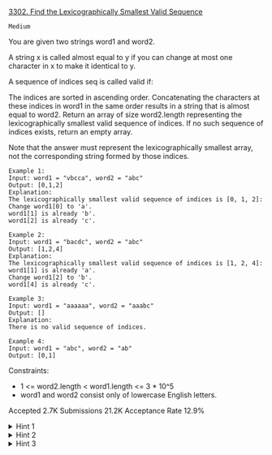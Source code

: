 [3302. Find the Lexicographically Smallest Valid Sequence](https://leetcode.com/problems/find-the-lexicographically-smallest-valid-sequence/)

`Medium`

You are given two strings word1 and word2.

A string x is called almost equal to y if you can change at most one character in x to make it identical to y.

A sequence of indices seq is called valid if:

The indices are sorted in ascending order.
Concatenating the characters at these indices in word1 in the same order results in a string that is almost equal to word2.
Return an array of size word2.length representing the 
lexicographically smallest
 valid sequence of indices. If no such sequence of indices exists, return an empty array.

Note that the answer must represent the lexicographically smallest array, not the corresponding string formed by those indices.

```
Example 1:
Input: word1 = "vbcca", word2 = "abc"
Output: [0,1,2]
Explanation:
The lexicographically smallest valid sequence of indices is [0, 1, 2]:
Change word1[0] to 'a'.
word1[1] is already 'b'.
word1[2] is already 'c'.

Example 2:
Input: word1 = "bacdc", word2 = "abc"
Output: [1,2,4]
Explanation:
The lexicographically smallest valid sequence of indices is [1, 2, 4]:
word1[1] is already 'a'.
Change word1[2] to 'b'.
word1[4] is already 'c'.

Example 3:
Input: word1 = "aaaaaa", word2 = "aaabc"
Output: []
Explanation:
There is no valid sequence of indices.

Example 4:
Input: word1 = "abc", word2 = "ab"
Output: [0,1]
```

Constraints:

- 1 <= word2.length < word1.length <= 3 * 10^5
- word1 and word2 consist only of lowercase English letters.

Accepted
2.7K
Submissions
21.2K
Acceptance Rate
12.9%

<details>
<summary>Hint 1</summary>

Let dp[i] be the longest suffix of word2 that exists as a subsequence of suffix of the substring of word1 starting at index i.

</details>
<details>
<summary>Hint 2</summary>

If dp[i + 1] < m and word1[i] == word2[m - dp[i + 1] - 1],dp[i] =  dp[i + 1] + 1. Otherwise, dp[i] =  dp[i + 1].

</details>
<details>
<summary>Hint 3</summary>

For each index i, greedily select characters using the dp array to know whether a solution exists.

</details>